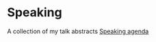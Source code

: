 # Speaking

A collection of my talk abstracts
[Speaking agenda](https://github.com/marshallshen/speaking/wiki)